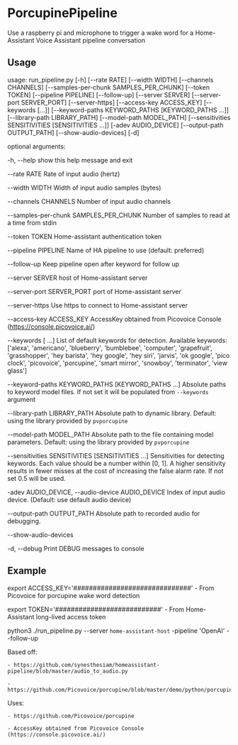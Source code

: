# PorcupinePipeline

Use a raspberry pi and microphone to trigger a wake word
for a Home-Assistant Voice Assistant pipeline conversation



## Usage

usage: run_pipeline.py
    [-h] [--rate RATE] [--width WIDTH] [--channels CHANNELS] [--samples-per-chunk SAMPLES_PER_CHUNK]
    [--token TOKEN] [--pipeline PIPELINE] [--follow-up] [--server SERVER] [--server-port SERVER_PORT] [--server-https]
    [--access-key ACCESS_KEY] [--keywords  [...]] [--keyword-paths KEYWORD_PATHS [KEYWORD_PATHS ...]] [--library-path LIBRARY_PATH]
    [--model-path MODEL_PATH] [--sensitivities SENSITIVITIES [SENSITIVITIES ...]] [-adev AUDIO_DEVICE] [--output-path OUTPUT_PATH]
    [--show-audio-devices] [-d]

optional arguments:

  -h, --help            show this help message and exit

  --rate RATE           Rate of input audio (hertz)

  --width WIDTH         Width of input audio samples (bytes)

  --channels CHANNELS   Number of input audio channels

  --samples-per-chunk SAMPLES_PER_CHUNK
                        Number of samples to read at a time from stdin

  --token TOKEN         Home-assistant authentication token

  --pipeline PIPELINE   Name of HA pipeline to use (default: preferred)

  --follow-up           Keep pipeline open after keyword for follow up

  --server SERVER       host of Home-assistant server

  --server-port SERVER_PORT
                        port of Home-assistant server

  --server-https        Use https to connect to Home-assistant server

  --access-key ACCESS_KEY
                        AccessKey obtained from Picovoice Console (https://console.picovoice.ai/)

  --keywords  [ ...]    List of default keywords for detection. Available keywords: ['alexa', 'americano', 'blueberry', 'bumblebee', 'computer', 'grapefruit', 'grasshopper', 'hey barista', 'hey google', 'hey siri', 'jarvis', 'ok google', 'pico clock', 'picovoice', 'porcupine', 'smart mirror', 'snowboy', 'terminator', 'view glass']

  --keyword-paths KEYWORD_PATHS [KEYWORD_PATHS ...]
                        Absolute paths to keyword model files. If not set it will be populated from `--keywords` argument

  --library-path LIBRARY_PATH
                        Absolute path to dynamic library. Default: using the library provided by `pvporcupine`

  --model-path MODEL_PATH
                        Absolute path to the file containing model parameters. Default: using the library provided by `pvporcupine`

  --sensitivities SENSITIVITIES [SENSITIVITIES ...]
                        Sensitivities for detecting keywords. Each value should be a number within [0, 1]. A higher sensitivity results in fewer misses at the cost of increasing the false alarm rate.
                        If not set 0.5 will be used.

  -adev AUDIO_DEVICE, --audio-device AUDIO_DEVICE
                        Index of input audio device. (Default: use default audio device)

  --output-path OUTPUT_PATH
                        Absolute path to recorded audio for debugging.

  --show-audio-devices

  -d, --debug           Print DEBUG messages to console


## Example

export ACCESS_KEY='##############################'
    - From Picovoice for porcupine wake word detection

export TOKEN='###########################'
    - From Home-Assistant long-lived access token


python3 ./run_pipeline.py --server `home-assistant-host` -pipeline 'OpenAI' --follow-up




Based off:

    - https://github.com/synesthesiam/homeassistant-pipeline/blob/master/audio_to_audio.py

    - https://github.com/Picovoice/porcupine/blob/master/demo/python/porcupine_demo_mic.py

Uses:

    - https://github.com/Picovoice/porcupine

    - AccessKey obtained from Picovoice Console (https://console.picovoice.ai/)


